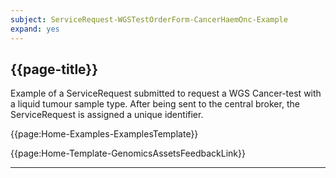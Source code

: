 ```yaml
---
subject: ServiceRequest-WGSTestOrderForm-CancerHaemOnc-Example
expand: yes
---
```



## {{page-title}}

Example of a ServiceRequest submitted to request a WGS Cancer-test with a liquid tumour sample type. After being sent to the central broker, the ServiceRequest is assigned a unique identifier.

{{page:Home-Examples-ExamplesTemplate}}


<div id="Feedback" class="tabcontent">
{{page:Home-Template-GenomicsAssetsFeedbackLink}}
</div>

---
